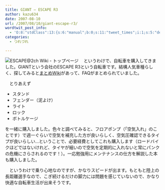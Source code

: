 ```yaml
---
title: GIANT – ESCAPE R3
author: kazu634
date: 2007-08-10
url: /2007/08/10/giant-escape-r3/
wordtwit_post_info:
  - 'O:8:"stdClass":13:{s:6:"manual";b:0;s:11:"tweet_times";i:1;s:5:"delay";i:0;s:7:"enabled";i:1;s:10:"separation";s:2:"60";s:7:"version";s:3:"3.7";s:14:"tweet_template";b:0;s:6:"status";i:2;s:6:"result";a:0:{}s:13:"tweet_counter";i:2;s:13:"tweet_log_ids";a:1:{i:0;i:3131;}s:9:"hash_tags";a:0:{}s:8:"accounts";a:1:{i:0;s:7:"kazu634";}}'
categories:
  - つれづれ

---
```

<div class="section">
<p>
<a href="http://www27.atwiki.jp/escape_2ch/" onclick="__gaTracker('send', 'event', 'outbound-article', 'http://www27.atwiki.jp/escape_2ch/', '');" target="_blank"><img align="left" alt="ESCAPE@2ch Wiki - トップページ" src="http://img.simpleapi.net/small/http://www27.atwiki.jp/escape_2ch/" border="0" /></a>
</p>
  
<p>
    　というわけで、自転車を購入してきました。GIANTという会社のESCAPE R3という自転車です。結構人気車種らしく、探してみると<a href="http://www27.atwiki.jp/escape_2ch/" onclick="__gaTracker('send', 'event', 'outbound-article', 'http://www27.atwiki.jp/escape_2ch/', 'まとめWiki');" target="_blank">まとめWiki</a>があって、FAQがまとめられていました。
</p>
  
<p>
    　とりあえず
</p>
  
<ul>
<li>
      スタンド
</li>
<li>
      フェンダー（泥よけ）
</li>
<li>
      ライト
</li>
<li>
      ロック
</li>
<li>
      ボトルケージ
</li>
</ul>
  
<p>
    を一緒に購入しました。色々と調べてみると、フロアポンプ（「空気入れ」のことです）で週一ぐらいで空気を補充した方が良いらしく、空気圧確認できるタイプが良いらしい…ということで、必要経費としてこれも購入します（ロードバイクほどではないけれど、タイヤが細いので空気を定期的に入れないと常にパンクの危機にさらされるのです！）。一応勉強用にメンテナンスの仕方を解説した本も購入しました。
</p>
  
<p>
    　というわけで乗り心地なのですが、かなりスピードが出ます。もともと陸上の長距離選手なので、こぎ続けるだけの脚力には問題を感じていないので、かなり快適な自転車生活が出来そうです。
</p>
</div>